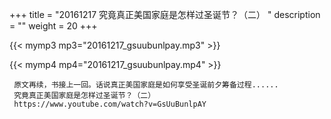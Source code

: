 +++
title = "20161217  究竟真正美国家庭是怎样过圣诞节？（二） "
description = ""
weight = 20
+++

{{< mymp3 mp3="20161217_gsuubunlpay.mp3" >}}

{{< mymp4 mp4="20161217_gsuubunlpay.mp4" >}}

     原文再续，书接上一回。话说真正美国家庭是如何享受圣诞前夕筹备过程...... 
     究竟真正美国家庭是怎样过圣诞节？（二） 
     https://www.youtube.com/watch?v=GsUuBunlpAY 
